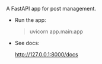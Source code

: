 A FastAPI app for post management.

- Run the app:

    > uvicorn app.main:app

- See docs:

    http://127.0.0.1:8000/docs